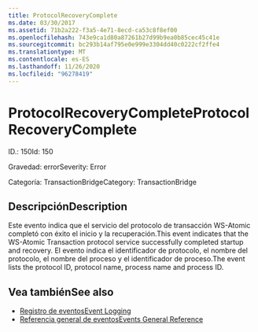 ```yaml
---
title: ProtocolRecoveryComplete
ms.date: 03/30/2017
ms.assetid: 71b2a222-f3a5-4e71-8ecd-ca53c8f8ef00
ms.openlocfilehash: 743e9ca1d80a87261b27d99b9ea0b85cec45c41e
ms.sourcegitcommit: bc293b14af795e0e999e3304dd40c0222cf2ffe4
ms.translationtype: MT
ms.contentlocale: es-ES
ms.lasthandoff: 11/26/2020
ms.locfileid: "96278419"
---
```

# <a name="protocolrecoverycomplete"></a><span data-ttu-id="86c2c-102">ProtocolRecoveryComplete</span><span class="sxs-lookup"><span data-stu-id="86c2c-102">ProtocolRecoveryComplete</span></span>

<span data-ttu-id="86c2c-103">ID.: 150</span><span class="sxs-lookup"><span data-stu-id="86c2c-103">Id: 150</span></span>  
  
 <span data-ttu-id="86c2c-104">Gravedad: error</span><span class="sxs-lookup"><span data-stu-id="86c2c-104">Severity: Error</span></span>  
  
 <span data-ttu-id="86c2c-105">Categoría: TransactionBridge</span><span class="sxs-lookup"><span data-stu-id="86c2c-105">Category: TransactionBridge</span></span>  
  
## <a name="description"></a><span data-ttu-id="86c2c-106">Descripción</span><span class="sxs-lookup"><span data-stu-id="86c2c-106">Description</span></span>  

 <span data-ttu-id="86c2c-107">Este evento indica que el servicio del protocolo de transacción WS-Atomic completó con éxito el inicio y la recuperación.</span><span class="sxs-lookup"><span data-stu-id="86c2c-107">This event indicates that the WS-Atomic Transaction protocol service successfully completed startup and recovery.</span></span> <span data-ttu-id="86c2c-108">El evento indica el identificador de protocolo, el nombre del protocolo, el nombre del proceso y el identificador de proceso.</span><span class="sxs-lookup"><span data-stu-id="86c2c-108">The event lists the protocol ID, protocol name, process name and process ID.</span></span>  
  
## <a name="see-also"></a><span data-ttu-id="86c2c-109">Vea también</span><span class="sxs-lookup"><span data-stu-id="86c2c-109">See also</span></span>

- [<span data-ttu-id="86c2c-110">Registro de eventos</span><span class="sxs-lookup"><span data-stu-id="86c2c-110">Event Logging</span></span>](index.md)
- [<span data-ttu-id="86c2c-111">Referencia general de eventos</span><span class="sxs-lookup"><span data-stu-id="86c2c-111">Events General Reference</span></span>](events-general-reference.md)
